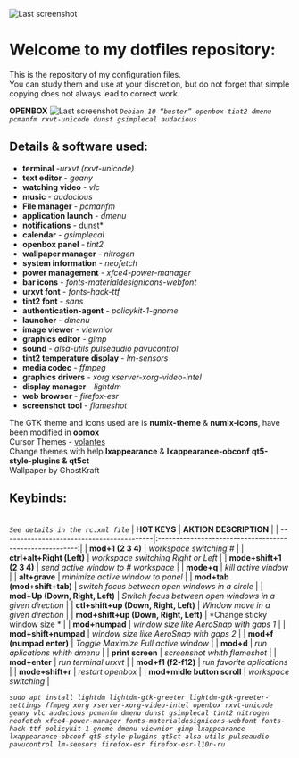 ![Last screenshot](https://raw.githubusercontent.com/GhostKraft/dotfiles/master/.wallpaper/logo%20DF_GK.png)
# Welcome to my dotfiles repository:
This is the repository of my configuration files.
<br />You can study them and use at your discretion, but do not forget that simple copying does not always lead to correct work.


**OPENBOX**
![Last screenshot](https://raw.githubusercontent.com/GhostKraft/dotfiles/master/screenshot/openbox/openbox_kraft_screen.png)
*`Debian 10 “buster” openbox tint2 dmenu pcmanfm rxvt-unicode dunst gsimplecal audacious`*

## **Details & software used:**
- **terminal** -*urxvt (rxvt-unicode)*
- **text editor** - *geany*
- **watching video** - *vlc*
- **music** - *audacious*
- **File manager** - *pcmanfm*
- **application launch** - *dmenu*
- **notifications** - dunst*
- **calendar** - *gsimplecal*
- **openbox panel** - *tint2*
- **wallpaper manager** - *nitrogen*
- **system information** - *neofetch*
- **power management** - *xfce4-power-manager*
- **bar icons** - *fonts-materialdesignicons-webfont*
- **urxvt font** - *fonts-hack-ttf*
- **tint2 font** - *sans*
- **authentication-agent** - *policykit-1-gnome*
- **launcher** - *dmenu*            
- **image viewer**  - *viewnior*
- **graphics editor**  - *gimp*
- **sound** - *alsa-utils pulseaudio pavucontrol*
- **tint2 temperature display** - *lm-sensors*
- **media codec** - *ffmpeg*
- **graphics drivers** - *xorg xserver-xorg-video-intel*
- **display manager** - *lightdm*
- **web browser** - *firefox-esr*
- **screenshot tool** - *flameshot*
 

The GTK theme and icons used are is **numix-theme** & **numix-icons**, have been modified in **oomox**
<br />Cursor Themes -  [volantes](https://www.gnome-look.org/p/1356095/)
<br />Сhange themes with help **lxappearance** & **lxappearance-obconf** **qt5-style-plugins & qt5ct**
<br />Wallpaper by GhostKraft

## Keybinds:
<br />*`See details in the rc.xml file`*
|  **HOT KEYS**                             |         **AKTION DESCRIPTION**                          |
| ------------------------------------------|:-------------------------------------------------------:|
| **mod+1 (2 3 4)**      | *workspace switching #*  |
| **ctrl+alt+Right (Left)**      | *workspace switching Right or Left*  |
| **mode+shift+1 (2 3 4)**      | *send active window to # workspace*  |
| **mode+q**      | *kill active vindow*  |
| **alt+grave**      | *minimize active window to panel*  |
| **mod+tab (mod+shift+tab)**     | *switch focus between open windows in a circle*  |
| **mod+Up (Down, Right, Left)**     | *Switch focus between open windows in a given direction*   |
| **ctl+shift+up (Down, Right, Left)**       | *Window move in a given direction*                        |
| **mod+shift+up (Down, Right, Left)**      | *Change sticky window size *  |
| **mod+numpad**                       | *window size like AeroSnap with gaps 1*  |
| **mod+shift+numpad**      | *window size like AeroSnap with gaps 2*  |
| **mod+f (numpad enter)**      | *Toggle Maximize Full active window*  |
| **mod+d**      | *run aplications whith dmenu*  |
| **print screen**      | *screenshot whith flameshot*  |
| **mod+enter**      | *run terminal urxvt*  |
| **mod+f1 (f2-f12)**      | *run favorite aplications*  |
| **mode+shift+r**      | *restart openbox*  |
| **mod+midle button scroll**      | *workspace switching*  |


*`sudo apt install lightdm lightdm-gtk-greeter lightdm-gtk-greeter-settings ffmpeg xorg xserver-xorg-video-intel openbox rxvt-unicode geany vlc audacious pcmanfm dmenu dunst gsimplecal tint2 nitrogen neofetch xfce4-power-manager fonts-materialdesignicons-webfont fonts-hack-ttf policykit-1-gnome dmenu viewnior gimp lxappearance lxappearance-obconf qt5-style-plugins qt5ct alsa-utils pulseaudio pavucontrol lm-sensors firefox-esr firefox-esr-l10n-ru`*
